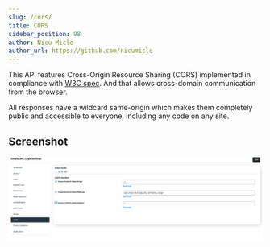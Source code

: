```yaml
---
slug: /cors/
title: CORS
sidebar_position: 98
author: Nicu Micle
author_url: https://github.com/nicumicle
---
```


This API features Cross-Origin Resource Sharing (CORS) implemented in compliance with  [W3C spec](https://www.w3.org/TR/cors/).
And that allows cross-domain communication from the browser.

All responses have a wildcard same-origin which makes them completely public and accessible to everyone, including any code on any site.



## Screenshot
![](https://github.com/nicumicle/simple-jwt-login/blob/master/wordpress.org/assets/screenshot-10.png?raw=true)

